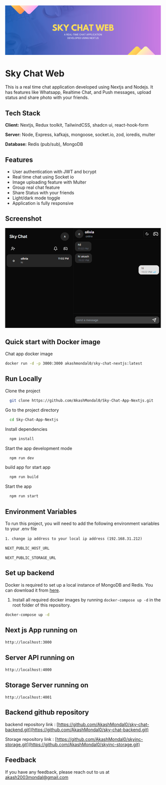 
![Logo](/public/Sky%20Chat%20Web.png)


# Sky Chat Web

This is a real time chat application developed using Nextjs and Nodejs. It has features like Whatsapp, Realtime Chat, and Push messages, upload status and share photo with your friends.

## Tech Stack

**Client:** Nextjs, Redux toolkit, TailwindCSS, shadcn ui, react-hook-form

**Server:** Node, Express, kafkajs, mongoose, socket.io, zod, ioredis, multer

**Database:** Redis (pub/sub), MongoDB 


## Features

- User authentication with JWT and bcrypt
- Real time chat using Socket io
- Image uploading feature with Multer
- Group real chat feature
- Share Status with your friends
- Light/dark mode toggle
- Application is fully responsive

## Screenshot

![App Screenshot](/public/image.png)
<!-- ![App Screenshot](https://via.placeholder.com/468x300?text=App+Screenshot+Here) -->


## Quick start with  Docker image

Chat app docker image 

```bash
docker run -d -p 3000:3000 akashmondal0/sky-chat-nextjs:latest
```
    
## Run Locally

Clone the project

```bash
  git clone https://github.com/AkashMondal0/Sky-Chat-App-Nextjs.git
```

Go to the project directory

```bash
  cd Sky-Chat-App-Nextjs
```

Install dependencies

```bash
  npm install
```

Start the app development mode

```bash
  npm run dev
```

build app for start app

```bash
  npm run build
```

Start the app

```bash
  npm run start
```

## Environment Variables

To run this project, you will need to add the following environment variables to your .env file

`1. change ip address to your local ip address (192.168.31.212)`

`NEXT_PUBLIC_HOST_URL`

`NEXT_PUBLIC_STORAGE_URL`


## Set up backend

Docker  is required to set up a local instance of MongoDB and Redis. You can download it from [here](https://www.docker.com/).

1. Install all required docker images  by running `docker-compose up -d` in the root folder of this repository.

```bash
docker-compose up -d
```

## Next js App running  on 
`http://localhost:3000`
## Server API running on 
`http://localhost:4000`
## Storage Server  running on 
`http://localhost:4001`

## Backend github repository

backend repository link : [https://github.com/AkashMondal0/sky-chat-backend.git](https://github.com/AkashMondal0/sky-chat-backend.git)

Storage repository link : [https://github.com/AkashMondal0/skyinc-storage.git](https://github.com/AkashMondal0/skyinc-storage.git)

## Feedback

If you have any feedback, please reach out to us at akash2003mondal@gmail.com

